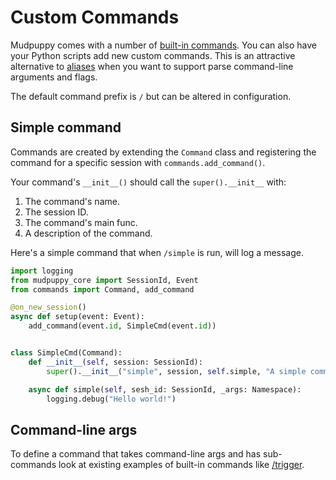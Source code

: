 # Custom Commands

Mudpuppy comes with a number of [built-in commands][commands]. You can also have
your Python scripts add new custom commands. This is an attractive alternative
to [aliases] when you want to support parse command-line arguments and flags.

The default command prefix is `/` but can be altered in configuration.

[commands]: ../commands.md
[aliases]: aliases.md

## Simple command

Commands are created by extending the `Command` class and registering the
command for a specific session with `commands.add_command()`.

Your command's `__init__()` should call the `super().__init__` with:

1. The command's name.
2. The session ID.
2. The command's main func.
3. A description of the command.

Here's a simple command that when `/simple` is run, will log a message.

```python
import logging
from mudpuppy_core import SessionId, Event
from commands import Command, add_command

@on_new_session()
async def setup(event: Event):
    add_command(event.id, SimpleCmd(event.id))


class SimpleCmd(Command):
    def __init__(self, session: SessionId):
        super().__init__("simple", session, self.simple, "A simple command example")

    async def simple(self, sesh_id: SessionId, _args: Namespace):
        logging.debug("Hello world!")

```

## Command-line args

To define a command that takes command-line args and has sub-commands look at
existing examples of built-in commands like [/trigger].

[/trigger]: https://github.com/mudpuppy-rs/mudpuppy/blob/main/mudpuppy/python/cmd_trigger.py
